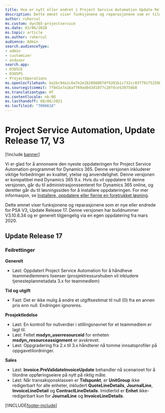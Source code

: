 ```yaml
---
title: Hva er nytt eller endret i Project Service Automation Update Release 17, V3
description: Dette emnet viser funksjonene og reparasjonene som er tilgjengelig i Project Service Automation Update Release 17, V3.
author: ruhercul
ms.custom: dyn365-projectservice
ms.date: 03/06/2020
ms.topic: article
ms.author: ruhercul
audience: Admin
search.audienceType:
- admin
- customizer
- enduser
search.app:
- D365CE
- D365PS
- ProjectOperations
ms.openlocfilehash: ba2bc9da1c6e7e2e2628980878f9201b1c732cc03f791f5259bbbd0ee279b31b
ms.sourcegitcommit: 7f8d1e7a16af769adb43d1877c28fdce53975db8
ms.translationtype: HT
ms.contentlocale: nb-NO
ms.lasthandoff: 08/06/2021
ms.locfileid: "7006618"
---
```

# <a name="project-service-automation-update-release-17-v3"></a>Project Service Automation, Update Release 17, V3

[!include [banner](../includes/psa-now-project-operations.md)]

Vi er glad for å annonsere den nyeste oppdateringen for Project Service Automation-programmet for Dynamics 365. Denne versjonen inkluderer viktige forbedringer av kvalitet, ytelse og anvendelighet.  Denne versjonen er kompatibel med Dynamics 365 9.x. Hvis du vil oppdatere til denne versjonen, går du til administrasjonssenteret for Dynamics 365 online, og deretter går du til løsningssiden for å installere oppdateringen. For mer informasjon, se [Installere, oppdatere eller fjerne en foretrukket løsning](/power-platform/admin/install-remove-preferred-solution).

Dette emnet viser funksjonene og reparasjonene som er nye eller endrede for PSA V3, Update Release 17. Denne versjonen har buildnummer V3.10.6.34 og er generelt tilgjengelig via en egen oppdatering fra mars 2020.


## <a name="update-release-17"></a>Update Release 17

### <a name="bug-fixes"></a>Feilrettinger

**Generelt**

- Løst: Oppdatert Project Service Automation for å håndheve teammedlemmers lisenser (prosjektressurshuben vil inkludere tjenesteplanmetadata 3.x for teammedlem)
 
**Tid og utgift**

- Fast: Det er ikke mulig å endre et utgiftsestimat til null (0) fra en annen pris enn null. Endringen ignoreres.

**Prosjektledelse**

- Løst: En kontroll for nullverdier i stillingsnavnet for et teammedlem er lagt til.
- Løst: Feltet **msdyn_userresourceid** for enheten **msdyn_resourceassignment** er avskrevet.
- Løst: Oppgradering fra 2.x til 3.x håndterer nå tomme innsatsprofiler på oppgavetilordninger.

**Sales**

- Løst: **Invoice.PreValidateInvoiceUpdate** behandler nå scenarioet for å tilordne oppføringseiere på nytt på riktig måte.
- Løst: Når transaksjonsklassen er **Tidspunkt**, er **UnitGroup** ikke redigerbart for alle enheter, inkludert **QuoteLineDetails**, **JournalLine**, **InvoiceLineDetail** og **ContractLineDetails**. Imidlertid er **Enhet** ikke-redigerbart kun for **JournalLine** og **InvoiceLineDetails**.




[!INCLUDE[footer-include](../includes/footer-banner.md)]